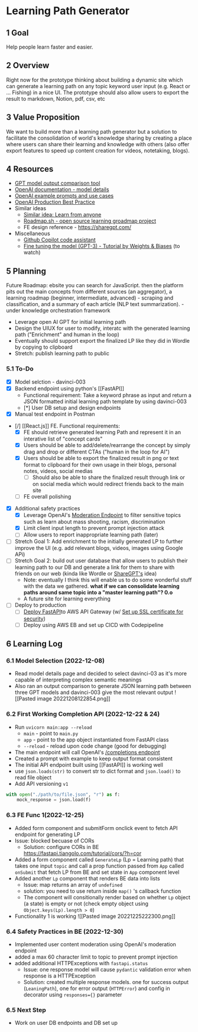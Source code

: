 # Learning Path Generator

## 1 Goal
Help people learn faster and easier.

## 2 Overview
Right now for the prototype thinking about building a dynamic site which can generate a learning path on any topic keyword user input (e.g. React or ... Fishing) in a nice UI. The prototype should also allow users to export the result to markdown, Notion, pdf, csv, etc

## 3 Value Proposition
We want to build more than a learning path generator but a solution to facilitate the consolidation of world's knowledge sharing by creating a place where users can share their learning and knowledge with others (also offer export features to speed up content creation for videos, notetaking, blogs).

## 4 Resources
- [GPT model output comparison tool](https://gpttools.com/comparisontool)
- [OpenAI documentation - model details](https://beta.openai.com/docs/models)
- [OpenAI example prompts and use cases](https://beta.openai.com/examples)
- [OpenAI Production Best Practice](https://beta.openai.com/docs/guides/production-best-practices)
- Similar ideas
    - [Similar idea: Learn from anyone](https://twitter.com/mckaywrigley/status/1284110063498522624)
    - [Roadmap.sh - open source learning groadmap project](https://roadmap.sh/frontend)
    - FE design reference - https://sharegpt.com/
- Miscellaneous
    - [Github Copilot code assistant](https://docs.github.com/en/copilot/quickstart)
    - [Fine tuning the model (GPT-3) - Tutorial by Weights & Biases](https://www.youtube.com/watch?v=5MNqn_7ty8A&ab_channel=Weights%26Biases) (to watch)

## 5 Planning
Future Roadmap: ebsite you can search for JavaScript. then the platform pits out the main concepts from different sources (an aggregator), a learning roadmap (beginner, intermediate, advanced) - scraping and classification, and a summary of each article (NLP text summarization). - under knowledge orchestration framework
- Leverage open AI GPT for initial learning path
- Design the UIUX for user to modify, interatc with the generated learning path ("Enrichment" and human in the loop)
- Eventually should support export the finalized LP like they did  in Wordle by copying to clipboard
- Stretch: publish learning path to public

### 5.1 To-Do
- [x] Model selction - davinci-003
- [x] Backend endpoint using python's [[FastAPI]]
    - Functional requirement: Take a keyword phrase as input and return a JSON formatted initial learning path template by using davinci-003
    - [*] User DB setup and design endpoints
- [x] Manual test endpoint in Postman
- [/] [[React.js]] FE. Functional requirements:
    - [x] FE should retrieve generated learning Path and represent it in an interative list of "concept cards"
    - [x] Users should be able to add/delete/rearrange the concept by simply drag and drop or different CTAs ("human in the loop for AI")
    - [x] Users should be able to export the finalized result in png or text format to clipboard for their own usage in their blogs, personal notes, videos, social medias
        - [ ] Should also be able to share the finalized result through link or on social media which would redirect friends back to the main site
    - [ ] FE overall polishing
- [x] Additional safety practices
    - [x] Leverage OpenAI's [Moderation Endpoint](https://beta.openai.com/docs/guides/moderation/overview) to filter sensitive topics such as learn about mass shooting, racism, discrimination
    - [x] Limit client input length to prevent prompt injection attack
    - [ ] Allow users to report inappropriate learning path (later)
- [ ] Stretch Goal 1: Add enrichment to the initially generated LP to further improve the UI (e.g. add relevant blogs, videos, images using Google APi)
- [ ] Stretch Goal 2: build out user database that allow users to publish their learning path to our DB and generate a link for them to share with friends on our web (kinda like Wordle or [ShareGPT's](https://sharegpt.com/explore) idea)
    - Note: eventually I think this will enable us to do some wonderful stuff with the data we gathered. **what if we can consolidate learning paths around same topic into a "master learning path"? 0.o**
    - A future site for learning everything
- [ ] Deploy to production
    - [ ] [Deploy FastAPI](https://fastapi.tiangolo.com/deployment/)to AWS API Gateway (w/ [Set up SSL certificate for security](https://fastapi.tiangolo.com/deployment/https/))
    - [ ] Deploy using AWS EB and set up CICD with Codepipeline

## 6 Learning Log
### 6.1 Model Selection (2022-12-08)
- Read model details page and decided to select davinci-03 as it's more capable of interpreting complex semantic meanings
- Also ran an output comparison to generate JSON learning path between three GPT models and davinci-003 give the most relevant output
![[Pasted image 20221208122854.png]]

### 6.2 First Working Completion API (2022-12-22 & 24)
- Run `uvicorn main:app --reload`
    - `main` - point to `main.py`
    - `app` - point to the app object instantiated from FastAPI class
    - `--reload` - reload upon code change (good for debugging)
- The main endpoint will call OpenAI's [/completions endpoint](https://beta.openai.com/docs/api-reference/completions)
- Created a prompt with example to keep output format consistent
- The initial API endpoint built using [[FastAPI]] is working well
- use `json.loads(str)` to convert str to dict format and `json.load()` to read file object
- Add API versioning `v1`

```python
with open("./path/to/file.json", "r") as f:
    mock_response = json.load(f)
```

### 6.3 FE Func 1(2022-12-25)
- Added form component and submitForm onclick event to fetch API endpoint for generating LP
- Issue: blocked becuase of CORs
    - Solution: configure CORs in BE https://fastapi.tiangolo.com/tutorial/cors/?h=cor
- Added a form component called `GenerateLp` (Lp = Learning path) that takes one input `topic` and call a prop function passed from `App` called `onSubmit` that fetch LP from BE and set state in `App` component level
- Added another `Lp` component that renders BE data into lists
    - Issue: map returns an array of `undefined`
    - solution: you need to use return inside `map()` 's callback function
    - The component will consitionally render based on whether `Lp` object (a state) is empty or not (check empty object using `Object.keys(Lp).length > 0`)
- Functionality 1 is working
![[Pasted image 20221225222300.png]]

### 6.4 Safety Practices in BE (2022-12-30)
- Implemented user content moderation using OpenAI's moderation endpoint
- added a max 60 character limit to topic to prevent prompt injection
- added additional HTTPExceptions with `fastapi.status` 
    - Issue: one response model will cause `pydantic` validation error when response is a HTTPException
    - Solution: created multiple response models. one for success output (`LeaningPath`), one for error output (`HTTPError`) and config in decorator using `responses={}` parameter

### 6.5 Next Step
- Work on user DB endpoints and DB set up

